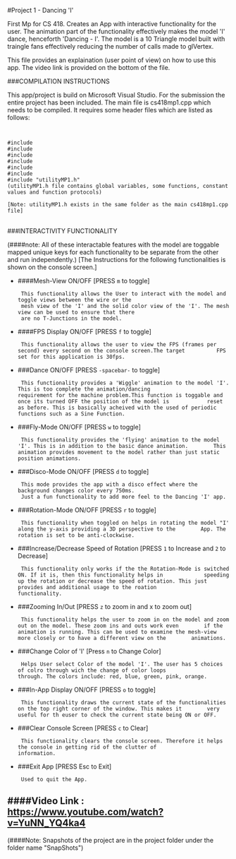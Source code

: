 #Project 1 - Dancing 'I'

First Mp for CS 418. Creates an App with interactive functionality for the user. The animation part of the functionality
effectively makes the model 'I' dance, henceforth 'Dancing - I'.
The model is a 10 Triangle model built with traingle fans effectively reducing the number of calls made to glVertex.

This file provides an explaination (user point of view) on how to use this app. The video link is 
provided on the bottom of the file.

###COMPILATION INSTRUCTIONS

This app/project is build on Microsoft Visual Studio. For the submission the entire project has been included.
The main file is cs418mp1.cpp which needs to be compiled.
It requires some header files which are listed as follows:
<code>
<pre lang="markup">
#include <iostream>
#include <glut.h>
#include <stdio.h>
#include <stdlib.h>
#include <math.h>
#include <string>
#include "utilityMP1.h" 
(utilityMP1.h file contains global variables, some functions, constant values and function protocols)

[Note: utilityMP1.h exists in the same folder as the main cs418mp1.cpp file]
</code>
</pre>

###INTERACTIVITY FUNCTIONALITY

(####note: All of these interactable features with the model are toggable mapped unique keys for each functionality
       to be separate from the other and run independently.) 
[The Instructions for the following functionalities is shown on the console screen.]

- ####Mesh-View ON/OFF  [PRESS <code>m</code> to toggle]

       This functionality allows the User to interact with the model and toggle views between the wire or the 
       mesh view of the 'I' and the solid color view of the 'I'. The mesh view can be used to ensure that there 
       are no T-Junctions in the model.


- ####FPS Display ON/OFF   [PRESS <code>f</code> to toggle]

       This functionality allows the user to view the FPS (frames per second) every second on the console screen.The target          FPS set for this application is 30fps.


- ###Dance ON/OFF       [PRESS <code>-spacebar-</code> to toggle]

       This functionality provides a 'Wiggle' animation to the model 'I'. This is too complete the animation/dancing                 requirement for the machine problem.This function is toggable and once its turned OFF the position of the model is            reset as before. This is basically acheived with the used of periodic functions such as a Sine Function.


- ###Fly-Mode ON/OFF      [PRESS <code>w</code> to toggle]

       This functionality provides the 'flying' animation to the model 'I'. This is in addition to the basic dance animation.        This animation provides movement to the model rather than just static position animations.


- ###Disco-Mode ON/OFF	 [PRESS <code>d</code> to toggle]

       This mode provides the app with a disco effect where the background changes color every 750ms.
       Just a fun functionality to add more feel to the Dancing 'I' app.


- ###Rotation-Mode ON/OFF	    [PRESS <code>r</code> to toggle]

       This functionality when toggled on helps in rotating the model "I' along the y-axis providing a 3D perspective to the        App. The rotation is set to be anti-clockwise.


- ###Increase/Decrease Speed of Rotation	    [PRESS <code>1</code> to Increase and <code>2</code> to Decrease]

       This functionality only works if the the Rotation-Mode is switched ON. If it is, then this functionality helps in             speeding up the rotation or decrease the speed of rotation. This just provides and additional usage to the roation            functionality.


- ###Zooming In/Out     [PRESS <code>z</code> to zoom in and </code>x</code> to zoom out]

       This functionality helps the user to zoom in on the model and zoom out on the model. These zoom ins and outs work even        if the animation is running. This can be used to examine the mesh-view more closely or to have a different view on the        animations.


- ###Change Color of 'I'	     [Press <code>n</code> to Change Color]

       Helps User select Color of the model 'I'. The user has 5 choices of colro through wich the change of color loops              through. The colors include: red, blue, green, pink, orange.


- ###In-App Display ON/OFF      [PRESS <code>o</code> to toggle]

       This functionality draws the current state of the functionalities on the top right corner of the window. This makes it        very useful for th euser to check the current state being ON or OFF.  


- ###Clear Console Screen	    [PRESS <code>c</code> to Clear]

       This functionality clears the console screen. Therefore it helps the console in getting rid of the clutter of                 information.


- ###Exit App	 [PRESS </code>Esc</code> to Exit]

       Used to quit the App.



####Video Link : https://www.youtube.com/watch?v=YuNN_YQ4ka4
----------

(####Note: Snapshots of the project are in the project folder under the folder name "SnapShots")
